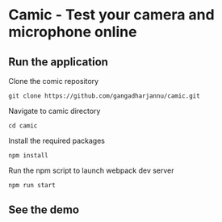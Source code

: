 # Camic - Test your camera and microphone online

## Run the application
Clone the comic repository 
```
git clone https://github.com/gangadharjannu/camic.git
```
Navigate to camic directory
```
cd camic
```
Install the required packages
```
npm install
```
Run the npm script to launch webpack dev server
```
npm run start
```

## See the demo
